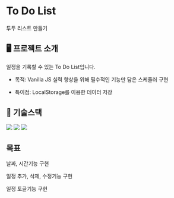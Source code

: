 # To Do List
투두 리스트 만들기

## 🖥️ 프로젝트 소개
일정을 기록할 수 있는 To Do List입니다.

* 목적: Vanilla JS 실력 향상을 위해 필수적인 기능만 담은 스케줄러 구현

* 특이점: LocalStorage를 이용한 데이터 저장

## 🚀 기술스택
<img src="https://img.shields.io/badge/HTML5-E34F26?style=flat-square&logo=html5&logoColor=white"/>
<img src="https://img.shields.io/badge/CSS3-1572B6?style=flat-square&logo=css3&logoColor=white"/>
<img src="https://img.shields.io/badge/JavaScript-F7DF1E?style=flat-square&logo=javascript&logoColor=black"/>

## 목표
날짜, 시간기능 구현

  일정 추가, 삭제, 수정기능 구현
  
  일정 토글기능 구현
